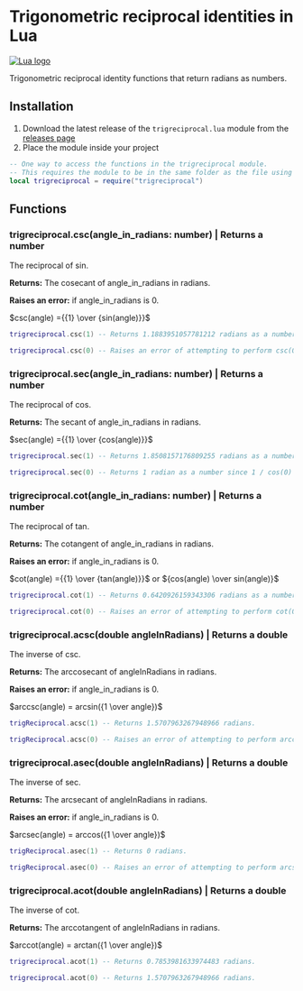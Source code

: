 # Trigonometric reciprocal identities in Lua

[![Lua logo](https://www.lua.org/images/lua-logo.gif)](https://lua.org)

Trigonometric reciprocal identity functions that return radians as numbers.

## Installation

1. Download the latest release of the ```trigreciprocal.lua``` module from the [releases page](https://github.com/Synthird/trigonometric-reciprocal-identities/releases/latest)
2. Place the module inside your project

```Lua
-- One way to access the functions in the trigreciprocal module.
-- This requires the module to be in the same folder as the file using this code.
local trigreciprocal = require("trigreciprocal")
```

## Functions

### trigreciprocal.csc(angle_in_radians: number) | Returns a number

The reciprocal of sin.

**Returns:** The cosecant of angle_in_radians in radians.

**Raises an error:** if angle_in_radians is 0.

$csc(angle) ={{1} \over {sin(angle)}}$

```Lua
trigreciprocal.csc(1) -- Returns 1.1883951057781212 radians as a number.
```

```Lua
trigreciprocal.csc(0) -- Raises an error of attempting to perform csc(0) since 1 / sin(0) = 1 / 0, which is undefined.
```

### trigreciprocal.sec(angle_in_radians: number) | Returns a number

The reciprocal of cos.

**Returns:** The secant of angle_in_radians in radians.

$sec(angle) ={{1} \over {cos(angle)}}$

```Lua
trigreciprocal.sec(1) -- Returns 1.8508157176809255 radians as a number.
```

```Lua
trigreciprocal.sec(0) -- Returns 1 radian as a number since 1 / cos(0) = 1 / 1, which is 1.
```

### trigreciprocal.cot(angle_in_radians: number) | Returns a number

The reciprocal of tan.

**Returns:** The cotangent of angle_in_radians in radians.

**Raises an error:** if angle_in_radians is 0.

$cot(angle) ={{1} \over {tan(angle)}}$ or ${cos(angle) \over sin(angle)}$

```Lua
trigreciprocal.cot(1) -- Returns 0.6420926159343306 radians as a number.
```

```Lua
trigreciprocal.cot(0) -- Raises an error of attempting to perform cot(0) since 1 / tan(0) = 1 / 0, which is undefined.
```
### trigreciprocal.acsc(double angleInRadians) | Returns a double

The inverse of csc.

**Returns:** The arccosecant of angleInRadians in radians.

**Raises an error:** if angle_in_radians is 0.

$arccsc(angle) = arcsin({1 \over angle})$

```Lua
trigReciprocal.acsc(1) -- Returns 1.5707963267948966 radians.
```

```Lua
trigReciprocal.acsc(0) -- Raises an error of attempting to perform arccsc(0) since arcsin(1 / 0) is undefined.
```

### trigreciprocal.asec(double angleInRadians) | Returns a double

The inverse of sec.

**Returns:** The arcsecant of angleInRadians in radians.

**Raises an error:** if angle_in_radians is 0.

$arcsec(angle) = arccos({1 \over angle})$

```Lua
trigReciprocal.asec(1) -- Returns 0 radians.
```

```Lua
trigReciprocal.asec(0) -- Raises an error of attempting to perform arcsec(0) since arccos(1 / 0) is undefined.
```

### trigreciprocal.acot(double angleInRadians) | Returns a double

The inverse of cot.

**Returns:** The arccotangent of angleInRadians in radians.

$arccot(angle) = arctan({1 \over angle})$

```Lua
trigreciprocal.acot(1) -- Returns 0.7853981633974483 radians.
```

```Lua
trigreciprocal.acot(0) -- Returns 1.5707963267948966 radians.
```
